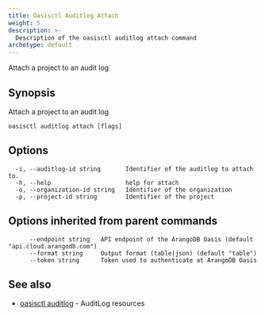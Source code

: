 ```yaml
---
title: Oasisctl Auditlog Attach
weight: 5
description: >-
  Description of the oasisctl auditlog attach command
archetype: default
---
```

Attach a project to an audit log

## Synopsis

Attach a project to an audit log

```
oasisctl auditlog attach [flags]
```

## Options

```
  -i, --auditlog-id string       Identifier of the auditlog to attach to.
  -h, --help                     help for attach
  -o, --organization-id string   Identifier of the organization
  -p, --project-id string        Identifier of the project
```

## Options inherited from parent commands

```
      --endpoint string   API endpoint of the ArangoDB Oasis (default "api.cloud.arangodb.com")
      --format string     Output format (table|json) (default "table")
      --token string      Token used to authenticate at ArangoDB Oasis
```

## See also

* [oasisctl auditlog](_index.md)	 - AuditLog resources

